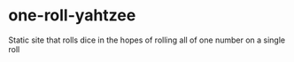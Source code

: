 # one-roll-yahtzee
Static site that rolls dice in the hopes of rolling all of one number on a single roll
